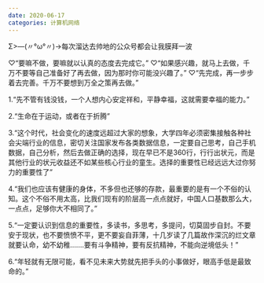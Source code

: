 ```yaml
---
date: 2020-06-17
categories: 计算机网络
---
```


Σ>―(〃°ω°〃)→每次溜达去帅地的公众号都会让我膜拜一波

♡“要嘛不做，要嘛就以认真的态度去完成它。”
♡“如果感兴趣，就马上去做，千万不要等自己准备好了再去做，因为那时你可能没兴趣了。”
♡“先完成，再一步步着去完善。千万不要想到万全之策再去做。”

1.“先不管有钱没钱，一个人想内心安定祥和，平静幸福，这就需要幸福的能力。”

2.“生命在于运动，或者在于折腾”

3.“这个时代，社会变化的速度远超过大家的想象，大学四年必须密集接触各种社会尖端行业的信息，密切关注国家发布各类数据信息，一定要自己思考，自己手机数据，自己分析，然后去做正确的选择，现在早已不是360行，行行出状元，而是其他行业的状元收益还不如某些核心行业的童生。选择的重要性已经远远大过你努力的重要性了”

4.“我们也应该有健康的身体，不多但也还够的存款，最重要的是有一个不俗的认知。这个不俗不用太高，比我们现有的阶层高一点点就好，中国人口基数那么大，一点点，足够你大不相同了。”

5.“一定要认识到信息的重要性，多读书，多思考，多提问，切莫固步自封。不要安于现状，也不要愤愤不平，更不要妄自菲薄，十几岁读了几篇故作深沉的烂文章就要认命，幼不幼稚.......要有斗争精神，要有反抗精神，不能向逆境低头！”

6.“年轻就有无限可能，看不见未来大势就先把手头的小事做好，眼高手低是最致命的。”